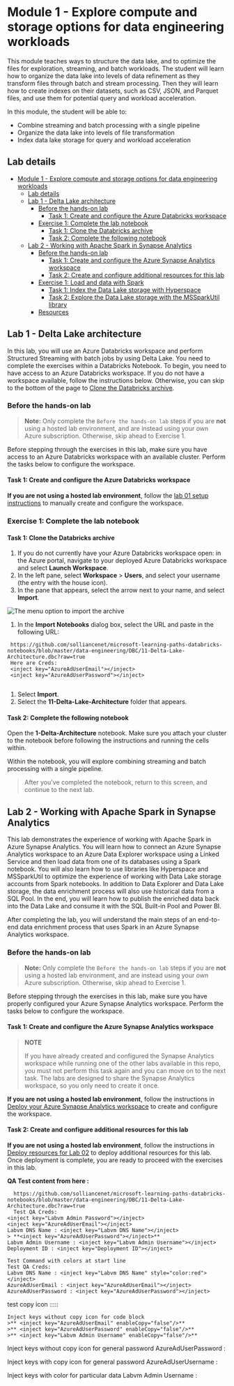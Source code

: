 # Module 1 - Explore compute and storage options for data engineering workloads

This module teaches ways to structure the data lake, and to optimize the files for exploration, streaming, and batch workloads. The student will learn how to organize the data lake into levels of data refinement as they transform files through batch and stream processing. Then they will learn how to create indexes on their datasets, such as CSV, JSON, and Parquet files, and use them for potential query and workload acceleration.

In this module, the student will be able to:

- Combine streaming and batch processing with a single pipeline
- Organize the data lake into levels of file transformation
- Index data lake storage for query and workload acceleration

## Lab details

- [Module 1 - Explore compute and storage options for data engineering workloads](#module-1---explore-compute-and-storage-options-for-data-engineering-workloads)
  - [Lab details](#lab-details)
  - [Lab 1 - Delta Lake architecture](#lab-1---delta-lake-architecture)
    - [Before the hands-on lab](#before-the-hands-on-lab)
      - [Task 1: Create and configure the Azure Databricks workspace](#task-1-create-and-configure-the-azure-databricks-workspace)
    - [Exercise 1: Complete the lab notebook](#exercise-1-complete-the-lab-notebook)
      - [Task 1: Clone the Databricks archive](#task-1-clone-the-databricks-archive)
      - [Task 2: Complete the following notebook](#task-2-complete-the-following-notebook)
  - [Lab 2 - Working with Apache Spark in Synapse Analytics](#lab-2---working-with-apache-spark-in-synapse-analytics)
    - [Before the hands-on lab](#before-the-hands-on-lab-1)
      - [Task 1: Create and configure the Azure Synapse Analytics workspace](#task-1-create-and-configure-the-azure-synapse-analytics-workspace)
      - [Task 2: Create and configure additional resources for this lab](#task-2-create-and-configure-additional-resources-for-this-lab)
    - [Exercise 1: Load and data with Spark](#exercise-1-load-and-data-with-spark)
      - [Task 1: Index the Data Lake storage with Hyperspace](#task-1-index-the-data-lake-storage-with-hyperspace)
      - [Task 2: Explore the Data Lake storage with the MSSparkUtil library](#task-2-explore-the-data-lake-storage-with-the-mssparkutil-library)
    - [Resources](#resources)

## Lab 1 - Delta Lake architecture

In this lab, you will use an Azure Databricks workspace and perform Structured Streaming with batch jobs by using Delta Lake. You need to complete the exercises within a Databricks Notebook. To begin, you need to have access to an Azure Databricks workspace. If you do not have a workspace available, follow the instructions below. Otherwise, you can skip to the bottom of the page to [Clone the Databricks archive](#clone-the-databricks-archive).

### Before the hands-on lab

> **Note:** Only complete the `Before the hands-on lab` steps if you are **not** using a hosted lab environment, and are instead using your own Azure subscription. Otherwise, skip ahead to Exercise 1.

Before stepping through the exercises in this lab, make sure you have access to an Azure Databricks workspace with an available cluster. Perform the tasks below to configure the workspace.

#### Task 1: Create and configure the Azure Databricks workspace

**If you are not using a hosted lab environment**, follow the [lab 01 setup instructions](https://github.com/solliancenet/microsoft-data-engineering-ilt-deploy/blob/main/setup/01/lab-01-setup.md) to manually create and configure the workspace.

### Exercise 1: Complete the lab notebook

#### Task 1: Clone the Databricks archive

1. If you do not currently have your Azure Databricks workspace open: in the Azure portal, navigate to your deployed Azure Databricks workspace and select **Launch Workspace**.
1. In the left pane, select **Workspace** > **Users**, and select your username (the entry with the house icon).
1. In the pane that appears, select the arrow next to your name, and select **Import**.

  ![The menu option to import the archive](media/import-archive.png)

1. In the **Import Notebooks** dialog box, select the URL and paste in the following URL:

 ```
  https://github.com/solliancenet/microsoft-learning-paths-databricks-notebooks/blob/master/data-engineering/DBC/11-Delta-Lake-Architecture.dbc?raw=true
  Here are Creds:
  <inject key="AzureAdUserEmail"></inject>
  <inject key="AzureAdUserPassword"></inject>
  
 ```

1. Select **Import**.
1. Select the **11-Delta-Lake-Architecture** folder that appears.

#### Task 2: Complete the following notebook

Open the **1-Delta-Architecture** notebook. Make sure you attach your cluster to the notebook before following the instructions and running the cells within.

Within the notebook, you will explore combining streaming and batch processing with a single pipeline.

> After you've completed the notebook, return to this screen, and continue to the next lab.

## Lab 2 - Working with Apache Spark in Synapse Analytics

This lab demonstrates the experience of working with Apache Spark in Azure Synapse Analytics. You will learn how to connect an Azure Synapse Analytics workspace to an Azure Data Explorer workspace using a Linked Service and then load data from one of its databases using a Spark notebook. You will also learn how to use libraries like Hyperspace and MSSparkUtil to optimize the experience of working with Data Lake storage accounts from Spark notebooks. In addition to Data Explorer and Data Lake storage, the data enrichment process will also use historical data from a SQL Pool. In the end, you will learn how to publish the enriched data back into the Data Lake and consume it with the SQL Built-in Pool and Power BI.

After completing the lab, you will understand the main steps of an end-to-end data enrichment process that uses Spark in an Azure Synapse Analytics workspace.

### Before the hands-on lab

> **Note:** Only complete the `Before the hands-on lab` steps if you are **not** using a hosted lab environment, and are instead using your own Azure subscription. Otherwise, skip ahead to Exercise 1.

Before stepping through the exercises in this lab, make sure you have properly configured your Azure Synapse Analytics workspace. Perform the tasks below to configure the workspace.

#### Task 1: Create and configure the Azure Synapse Analytics workspace

>**NOTE**
>
>If you have already created and configured the Synapse Analytics workspace while running one of the other labs available in this repo, you must not perform this task again and you can move on to the next task. The labs are designed to share the Synapse Analytics workspace, so you only need to create it once.

**If you are not using a hosted lab environment**, follow the instructions in [Deploy your Azure Synapse Analytics workspace](https://github.com/solliancenet/microsoft-data-engineering-ilt-deploy/blob/main/setup/01/asa-workspace-deploy.md) to create and configure the workspace.

#### Task 2: Create and configure additional resources for this lab

**If you are not using a hosted lab environment**, follow the instructions in [Deploy resources for Lab 02](https://github.com/solliancenet/microsoft-data-engineering-ilt-deploy/blob/main/setup/01/lab-02-deploy.md) to deploy additional resources for this lab. Once deployment is complete, you are ready to proceed with the exercises in this lab.

**QA Test content from here :**  
```
  https://github.com/solliancenet/microsoft-learning-paths-databricks-notebooks/blob/master/data-engineering/DBC/11-Delta-Lake-Architecture.dbc?raw=true
  Test QA Creds:
<inject key="Labvm Admin Password"></inject>
<inject key="AzureAdUserEmail"></inject>
Labvm DNS Name : <inject key="Labvm DNS Name"></inject>
> **<inject key="AzureAdUserPassword"></inject>**
Labvm Admin Username : <inject key="Labvm Admin Username"></inject>
Deployment ID : <inject key="Deployment ID"></inject>
```

```
Test Command with colors at start line
Test QA Creds:
Labvm DNS Name : <inject key="Labvm DNS Name" style="color:red"></inject>
AzureAdUserEmail : <inject key="AzureAdUserEmail"></inject>
AzureAdUserPassword : <inject key="AzureAdUserPassword"></inject>
```

test copy icon :::::

```
Inject keys without copy icon for code block 
>** <inject key="AzureAdUserEmail" enableCopy="false"/>**
>** <inject key="AzureAdUserPassword" enableCopy="false"/>**
>** <inject key="Labvm Admin Username" enableCopy="false"/>**
```

Inject keys without copy icon for general password 
  AzureAdUserPassword : <inject key="AzureAdUserPassword" enableCopy="false"/>



Inject keys with copy icon for general password 
  AzureAdUserUsername : <inject key="AzureAdUserEmail" enableCopy="true"/>


Inject keys with color for particular data
Labvm Admin Username : **<inject key="Labvm Admin Username" style="color:#00ff00;font-weight:bold" enableCopy="true" ></inject>**

